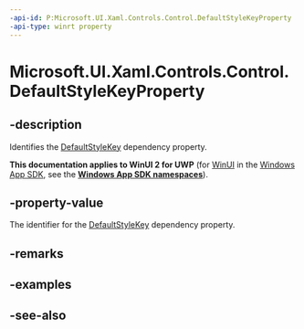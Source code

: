 ```yaml
---
-api-id: P:Microsoft.UI.Xaml.Controls.Control.DefaultStyleKeyProperty
-api-type: winrt property
---
```


<!-- Property syntax
public Windows.UI.Xaml.DependencyProperty DefaultStyleKeyProperty { get; }
-->

# Microsoft.UI.Xaml.Controls.Control.DefaultStyleKeyProperty

## -description
Identifies the [DefaultStyleKey](control_defaultstylekey.md) dependency property.

**This documentation applies to WinUI 2 for UWP** (for [WinUI](/windows/apps/winui/winui3/) in the [Windows App SDK](/windows/apps/windows-app-sdk/), see the **[Windows App SDK namespaces](/windows/windows-app-sdk/api/winrt/)**).

## -property-value
The identifier for the [DefaultStyleKey](control_defaultstylekey.md) dependency property.

## -remarks

## -examples

## -see-also
